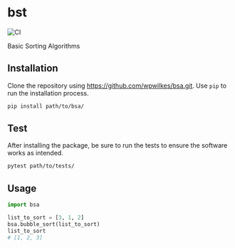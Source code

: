 # bst

![CI](https://github.com/wpwilkes/bsa/actions/workflows/python-package.yml/badge.svg?branch=develop)

Basic Sorting Algorithms

## Installation

Clone the repository using https://github.com/wpwilkes/bsa.git.
Use `pip` to run the installation process.

```bash
pip install path/to/bsa/
```

## Test

After installing the package, be sure to run the tests to ensure the
software works as intended.

```bash
pytest path/to/tests/
```

## Usage

```python
import bsa

list_to_sort = [3, 1, 2]
bsa.bubble_sort(list_to_sort)
list_to_sort
# [1, 2, 3]
```
